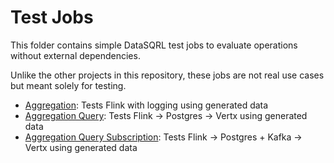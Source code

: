 # Test Jobs

This folder contains simple DataSQRL test jobs to evaluate operations without external dependencies.

Unlike the other projects in this repository, these jobs are not real use cases but meant solely for
testing.

* [Aggregation](aggregation-test.sqrl): Tests Flink with logging using generated data
* [Aggregation Query](aggregation-query-test.sqrl): Tests Flink -> Postgres -> Vertx using generated data
* [Aggregation Query Subscription](aggregation-query-subscription-test.sqrl): Tests Flink -> Postgres + Kafka -> Vertx using generated data